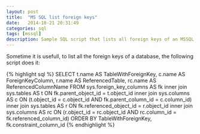 ```yaml
---
layout: post
title:  "MS SQL list foreign keys"
date:   2014-10-21 20:31:49
categories: sql
tags: [mssql]
description: Sample SQL script that lists all foreign keys of an MSSQL database.
---
```


Sometime it is usefull, to list all the foreign keys of a database, the following script does it:

{% highlight sql %}
SELECT
	t.name AS TableWithForeignKey,
	c.name AS ForeignKeyColumn,
	r.name AS ReferencedTable,
	rc.name AS ReferencedColumnName
FROM sys.foreign_key_columns AS fk
	inner join sys.tables AS t ON fk.parent_object_id = t.object_id
	inner join sys.columns AS c ON (t.object_id = c.object_id  AND fk.parent_column_id = c.column_id)
	inner join sys.tables AS r ON fk.referenced_object_id = r.object_id
	inner join sys.columns AS rc ON (r.object_id = rc.object_id AND rc.column_id = fk.referenced_column_id)
ORDER BY
	TableWithForeignKey,
	fk.constraint_column_id
{% endhighlight %}

